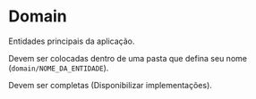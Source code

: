 # Domain

Entidades principais da aplicação.

Devem ser colocadas dentro de uma pasta que defina seu nome (`domain/NOME_DA_ENTIDADE`).

Devem ser completas (Disponibilizar implementações).